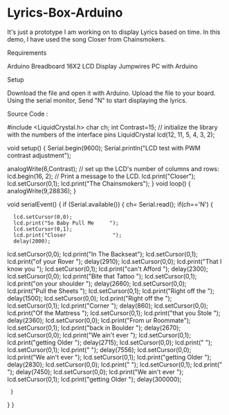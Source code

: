 # Lyrics-Box-Arduino
It's just a prototype I am working on to display Lyrics based on time.
In this demo, I have used the song Closer from Chainsmokers. 

Requirements

Arduino
Breadboard
16X2 LCD Display
Jumpwires
PC with Arduino

Setup 

Download the file and open it with Arduino. 
Upload the file to your board. 
Using the serial monitor, Send "N" to start displaying the lyrics.

Source Code :

#include <LiquidCrystal.h>
char ch;
int Contrast=15;
// initialize the library with the numbers of the interface pins
LiquidCrystal lcd(12, 11, 5, 4, 3, 2);

void setup() 
{
  Serial.begin(9600);
  Serial.println("LCD test with PWM contrast adjustment");
  
  analogWrite(6,Contrast);
  // set up the LCD's number of columns and rows: 
  lcd.begin(16, 2);
  // Print a message to the LCD.
  lcd.print("Closer");
  lcd.setCursor(0,1);
  lcd.print("The Chainsmokers");
}
void loop()
{
  analogWrite(9,28836);
}
  
void serialEvent()
{
     if (Serial.available())
  {
 ch= Serial.read();
     if(ch=='N')
     {

      lcd.setCursor(0,0);
      lcd.print("So Baby Pull Me     ");
      lcd.setCursor(0,1);
      lcd.print("Closer               ");
      delay(2000);
 lcd.setCursor(0,0);
      lcd.print("In The Backseat");
      lcd.setCursor(0,1);
      lcd.print("of your Rover       ");
      delay(2910);
       lcd.setCursor(0,0);
      lcd.print("That I know you    ");
      lcd.setCursor(0,1);
      lcd.print("can't Afford       ");
      delay(2300);
       lcd.setCursor(0,0);
      lcd.print("Bite that Tattoo    ");
      lcd.setCursor(0,1);
      lcd.print("on your shoulder     ");
      delay(2660);
       lcd.setCursor(0,0);
      lcd.print("Pull the Sheets      ");
      lcd.setCursor(0,1);
      lcd.print("Right off the        ");
      delay(1500);
       lcd.setCursor(0,0);
      lcd.print("Right off the         ");
      lcd.setCursor(0,1);
      lcd.print("Corner               ");
      delay(860);
       lcd.setCursor(0,0);
      lcd.print("Of the Mattress   ");
      lcd.setCursor(0,1);
      lcd.print("that you Stole   ");
      delay(2360);
       lcd.setCursor(0,0);
      lcd.print("From ur Roommate");
      lcd.setCursor(0,1);
      lcd.print("back in Boulder ");
      delay(2670);
       lcd.setCursor(0,0);
      lcd.print("We ain't ever     ");
      lcd.setCursor(0,1);
      lcd.print("getting Older     ");
      delay(2715);
       lcd.setCursor(0,0);
      lcd.print("                  ");
      lcd.setCursor(0,1);
      lcd.print("                  ");
      delay(7556);
       lcd.setCursor(0,0);
      lcd.print("We ain't ever     ");
      lcd.setCursor(0,1);
      lcd.print("getting Older     ");
      delay(2830);
       lcd.setCursor(0,0);
      lcd.print("                    ");
      lcd.setCursor(0,1);
      lcd.print("                    ");
      delay(7450);
        lcd.setCursor(0,0);
      lcd.print("We ain't ever     ");
      lcd.setCursor(0,1);
      lcd.print("getting Older     ");
      delay(300000);
      
     }
  }
}
